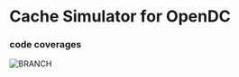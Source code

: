 # Cache Simulator for OpenDC


### code coverages

![BRANCH](https://img.shields.io/badge/branch--coverage-100%25-brightgreen.svg)

